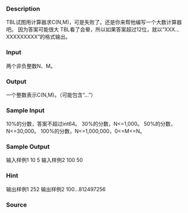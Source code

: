 
### Description
TBL试图用计算器求C(N,M)，可是失败了。还是你来帮他编写一个大数计算器吧。 因为答案可能很大
TBL看了会晕，所以如果答案超过12位，就以“XXX…XXXXXXXXX”的格式输出。 
### Input
 两个非负整数N、M。
### Output
一个整数表示C(N,M)。（可能包含“…”）
### Sample Input
10%的分数，答案不超过int64。
30%的分数，N<=1,000。
50%的分数，N<=30,000。
100%的分数，N<=1,000,000，0<=M<=N。
### Sample Output
输入样例1
10 5
输入样例2 
100 50


### Hint
输出样例1
252 
输出样例2
100...812497256
### Source
